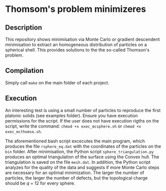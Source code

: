 # Thomsom's problem minimizeres



## Description
This repository shows minimisation via Monte Carlo or gradient descendent minimisation to extract an homogeneous distribution of particles on a spherical shell. This provides solutions to the the so-called Thomson's problem. 


## Compilation
Simply call `make` on the main folder of each project.


## Execution
An interesting test is using a small number of particles to reproduce the first platonic solids (see examples folder). Ensure you have execution permissions for the script. If the user does not have execution rigths on the script, write the command: `chmod +x exec_mcsphere.sh` or `chmod +x exec_mcthomso.sh`.

The aforementioned bash script excecutes the main program, which produces the file `rsphere_eq.dat` with the coordinates of the particles on the `bin` folder. After minimisation, the Python script `sphere_triangulation.py` produces an optimal triangulation of the surface using the Convex hull. The triangulation is saved on the file `mesh.dat`. In addition, the Python script analyzes for the quality of the data and suggests if more Monte Carlo steps are necessary for an optimal minimization. The larger the number of particles, the larger the number of defects, but the topological charge should be *q* = 12 for every sphere. 
